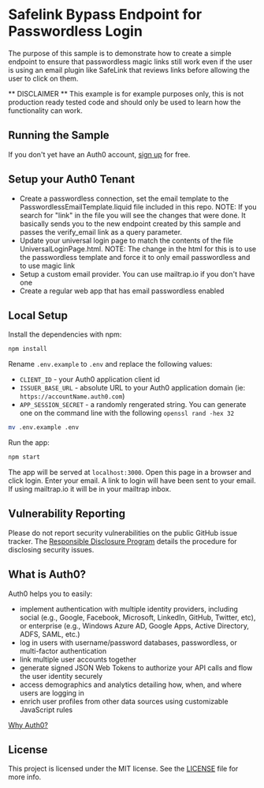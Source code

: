 # Safelink Bypass Endpoint for Passwordless Login

The purpose of this sample is to demonstrate how to create a simple endpoint to ensure that passwordless magic links still work even if the user is using an email plugin like SafeLink that reviews links before allowing the user to click on them.

** DISCLAIMER ** This example is for example purposes only, this is not production ready tested code and should only be used to learn how the functionality can work.

## Running the Sample

If you don't yet have an Auth0 account, [sign up](https://auth0.com/signup) for free.

## Setup your Auth0 Tenant

* Create a passwordless connection, set the email template to the PasswordlessEmailTemplate.liquid file included in this repo. NOTE: If you search for "link" in the file you will see the changes that were done. It basically sends you to the new endpoint created by this sample and passes the verify_email link as a query parameter. 
* Update your universal login page to match the contents of the file UniversalLoginPage.html. NOTE: The change in the html for this is to use the passwordless template and force it to only email passwordless and to use magic link
* Setup a custom email provider. You can use mailtrap.io if you don't have one
* Create a regular web app that has email passwordless enabled

## Local Setup
Install the dependencies with npm:

```bash
npm install
```

Rename `.env.example` to `.env` and replace the following values:

- `CLIENT_ID` - your Auth0 application client id
- `ISSUER_BASE_URL` - absolute URL to your Auth0 application domain (ie: `https://accountName.auth0.com`)
- `APP_SESSION_SECRET` - a randomly rengerated string. You can generate one on the command line with the following `openssl rand -hex 32`

```bash
mv .env.example .env
```

Run the app:

```bash
npm start
```

The app will be served at `localhost:3000`. Open this page in a browser and click login. Enter your email. A link to login will have been sent to your email. If using mailtrap.io it will be in your mailtrap inbox.

## Vulnerability Reporting

Please do not report security vulnerabilities on the public GitHub issue tracker. The [Responsible Disclosure Program](https://auth0.com/whitehat) details the procedure for disclosing security issues.

## What is Auth0?

Auth0 helps you to easily:

- implement authentication with multiple identity providers, including social (e.g., Google, Facebook, Microsoft, LinkedIn, GitHub, Twitter, etc), or enterprise (e.g., Windows Azure AD, Google Apps, Active Directory, ADFS, SAML, etc.)
- log in users with username/password databases, passwordless, or multi-factor authentication
- link multiple user accounts together
- generate signed JSON Web Tokens to authorize your API calls and flow the user identity securely
- access demographics and analytics detailing how, when, and where users are logging in
- enrich user profiles from other data sources using customizable JavaScript rules

[Why Auth0?](https://auth0.com/why-auth0)

## License

This project is licensed under the MIT license. See the [LICENSE](LICENSE) file for more info.
